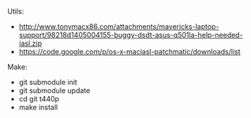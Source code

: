 
Utils:
 - http://www.tonymacx86.com/attachments/mavericks-laptop-support/98218d1405004155-buggy-dsdt-asus-q501la-help-needed-iasl.zip
 - https://code.google.com/p/os-x-maciasl-patchmatic/downloads/list


Make:
 - git submodule init
 - git submodule update
 - cd git t440p
 - make install

